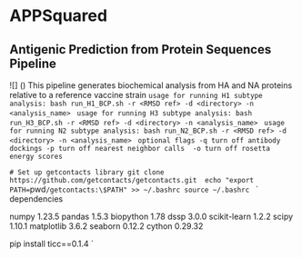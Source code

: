 # APPSquared 
## Antigenic Prediction from Protein Sequences Pipeline 
![]
()
This pipeline generates biochemical analysis from HA and NA proteins relative to a reference vaccine strain
`usage for running H1 subtype analysis:
bash run_H1_BCP.sh -r <RMSD ref> -d <directory> -n <analysis_name>
`
`usage for running H3 subtype analysis:
bash run_H3_BCP.sh -r <RMSD ref> -d <directory> -n <analysis_name>
`
`usage for running N2 subtype analysis:
bash run_N2_BCP.sh -r <RMSD ref> -d <directory> -n <analysis_name>
`
`
optional flags
-q turn off antibody dockings
-p turn off nearest neighbor calls 
-o turn off rosetta energy scores
`

`# Set up getcontacts library git clone https://github.com/getcontacts/getcontacts.git 
echo "export PATH=`pwd`/getcontacts:\$PATH" >> ~/.bashrc source ~/.bashrc
`
`
dependencies

numpy                     1.23.5
pandas                    1.5.3
biopython                 1.78
dssp                      3.0.0
scikit-learn              1.2.2
scipy                     1.10.1
matplotlib                3.6.2
seaborn                   0.12.2
cython                    0.29.32

pip install ticc==0.1.4 
`

